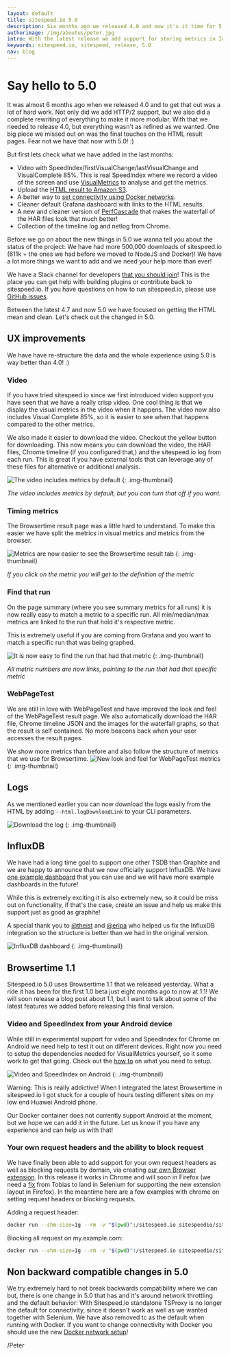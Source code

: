 ```yaml
---
layout: default
title: sitespeed.io 5.0
description: Six months ago we released 4.0 and now it's it time for 5.0!!
authorimage: /img/aboutus/peter.jpg
intro: With the latest release we add support for storing metrics in InfluxDB, add your own request headers, block requests by domain and a massive HTML update.
keywords: sitespeed.io, sitespeed, release, 5.0
nav: blog
---
```


# Say hello to 5.0
It was almost 6 months ago when we released 4.0 and to get that out was a lot of hard work. Not only did we add HTTP/2 support, but we also did a complete rewriting of everything to make it more modular. With that we needed to release 4.0, but everything wasn't as refined as we wanted. One big piece we missed out on was the final touches on the HTML result pages. Fear not we have that now with 5.0! :)

But first lets check what we have added in the last months:

 * Video with SpeedIndex/firstVisualChange/lastVisualChange and VisualComplete 85%. This is real SpeedIndex where we record a video of the screen and use [VisualMetrics](https://github.com/WPO-Foundation/visualmetrics/) to analyse and get the metrics.
 * Upload the [HTML result to Amazon S3](https://results.sitespeed.io/en.wikipedia.org/2017-04-10-06-00-04/pages/en.wikipedia.org/wiki/Barack_Obama/).
 * A better way to [set connectivity using Docker networks]({{site.baseurl}}/documentation/sitespeed.io/browsers/#change-connectivity).
 * Cleaner default Grafana dashboard with links to the HTML results.
 * A new and cleaner version of [PerfCascade](https://github.com/micmro/PerfCascade) that makes the waterfall of the HAR files look that much better!
 * Collection of the timeline log and netlog from Chrome.

Before we go on about the new things in 5.0 we wanna tell you about the status of the project:
We have had more 500,000 downloads of sitespeed.io (611k + the ones we had before we moved to NodeJS and Docker)! We have a lot more things we want to add and we need your help more than ever!

We have a Slack channel for developers [that you should join](https://sitespeedio.herokuapp.com/)! This is the place you can get help with building plugins or contribute back to sitespeed.io. If you have questions on how to run sitespeed.io, please use [GitHub issues](https://github.com/sitespeedio/sitespeed.io/issues/new).

Between the latest 4.7 and now 5.0 we have focused on getting the HTML mean and clean. Let's check out the changed in 5.0.

## UX improvements
We have have re-structure the data and the whole experience using 5.0 is way better than 4.0! :)

### Video

If you have tried sitespeed.io since we first introduced video support you have seen that we have a really crisp video. One cool thing is that we display the visual metrics in the video when it happens. The video now also includes Visual Complete 85%, so it is easier to see when that happens compared to the other metrics.

We also made it easier to download the video. Checkout the yellow button for downloading. This now means you can download the video, the HAR files, Chrome timeline (if you configured that,) and the sitespeed.io log from each run. This is great if you have external tools that can leverage any of these files for alternative or additional analysis.

![The video includes metrics by default]({{site.baseurl}}/img/video5.0.png)
{: .img-thumbnail}
<p class="image-info">
 <em class="small center">The video includes metrics by default, but you can turn that off if you want.</em>
</p>

### Timing metrics

The Browsertime result page was a little hard to understand. To make this easier we have split the metrics in visual metrics and metrics from the browser.

![Metrics are now easier to see the Browsertime result tab]({{site.baseurl}}/img/visualmetrics-browsertime.png)
{: .img-thumbnail}
<p class="image-info">
 <em class="small center">If you click on the metric you will get to the definition of the metric</em>
</p>


### Find that run
On the page summary (where you see summary metrics for all runs) it is now really easy to match a metric to a specific run. All min/median/max metrics are linked to the run that hold it's respective metric.

This is extremely useful if you are coming from Grafana and you want to match a specific run that was being graphed.

 ![It is now easy to find the run that had that metric]({{site.baseurl}}/img/findthatrun.png)
 {: .img-thumbnail}
 <p class="image-info">
  <em class="small center">All metric numbers are now links, pointing to the run that had that specific metric</em>
</p>

### WebPageTest
We are still in love with WebPageTest and have improved the look and feel of the WebPageTest result page. We also automatically download the HAR file, Chrome timeline JSON and the images for the waterfall graphs, so that the result is self contained. No more beacons back when your user accesses the result pages.

We show more metrics than before and also follow the structure of metrics that we use for Browsertime.
![New look and feel for WebPageTest metrics]({{site.baseurl}}/img/wpt-5.0.png)
{: .img-thumbnail}

## Logs
As we mentioned earlier you can now download the logs easily from the HTML by adding <code>--html.logDownloadLink</code> to your CLI parameters.

![Download the log]({{site.baseurl}}/img/download-log.png)
{: .img-thumbnail}

## InfluxDB

We have had a long time goal to support one other TSDB than Graphite and we are happy to announce that we now officially support InfluxDB. We have [one example dashboard](https://dashboard.sitespeed.io/dashboard/db/wip-influxdb?orgId=1) that you can use and we will have more example dashboards in the future!

While this is extremely exciting it is also extremely new, so it could be miss out on functionality, if that's the case, create an issue and help us make this support just as good as graphite!

A special thank you to [@theist](https://github.com/theist) and [@eripa](https://github.com/eripa) who helped us fix the InfluxDB integration so the structure is better than we had in the original version.

![InfluxDB dashboard]({{site.baseurl}}/img/influxdb-dashboard.png)
{: .img-thumbnail}

## Browsertime 1.1
Sitespeed.io 5.0 uses Browsertime 1.1 that we released yesterday. What a ride it has been for the first 1.0 beta just eight months ago to now at 1.1! We will soon release a blog post about 1.1, but I want to talk about some of the latest features we added before releasing this final version.

### Video and SpeedIndex from your Android device
While still in experimental support for video and SpeedIndex for Chrome on Android we need help to test it out on different devices. Right now you need to setup the dependencies needed for VisualMetrics yourself, so it some work to get that going. Check out the [how to](https://github.com/sitespeedio/browsertime#test-on-your-mobile-device) on what you need to setup.

![Video and SpeedIndex on Android]({{site.baseurl}}/img/barack-adnroid-video.gif)
{: .img-thumbnail}

Warning: This is really addictive! When I integrated the latest Browsertime in sitespeed.io I got stuck for a couple of hours testing different sites on my low end Huawei Android phone.

Our Docker container does not currently support Android at the moment, but we hope we can add it in the future. Let us know if you have any experience and can help us with that!

### Your own request headers and the ability to block request
We have finally been able to add support for your own request headers as well as blocking requests by domain, via creating [our own Browser extension](https://github.com/sitespeedio/browsertime-extension). In this release it works in Chrome and will soon in Firefox (we need a [fix](https://github.com/SeleniumHQ/selenium/pull/3846) from Tobias to land in Selenium for supporting the new extension layout in Firefox). In the meantime here are a few examples with chrome on setting request headers or blocking requests.

Adding a request header:

~~~bash
docker run --shm-size=1g --rm -v "$(pwd)":/sitespeed.io sitespeedio/sitespeed.io https://www.sitespeed.io/ -r Name:Value
~~~

Blocking all request on my.example.com:

~~~bash
docker run --shm-size=1g --rm -v "$(pwd)":/sitespeed.io sitespeedio/sitespeed.io https://www.sitespeed.io/ --block my.example.com
~~~

## Non backward compatible changes in 5.0
We try extremely hard to not break backwards compatibility where we can but, there is one change in 5.0 that has and it's around network throttling and the default behavior: With Sitespeed.io standalone TSProxy is no longer the default for connectivity, since it doesn't work as well as we wanted together with Selenium. We have also removed tc as the default when running with Docker. If you want to change connectivity with Docker you should use the new [Docker network setup](https://www.sitespeed.io/documentation/sitespeed.io/browsers/#change-connectivity)!


/Peter
